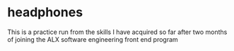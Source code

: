 # headphones
This is a practice run from the skills I have acquired so far after two months of joining the ALX software engineering front end program
